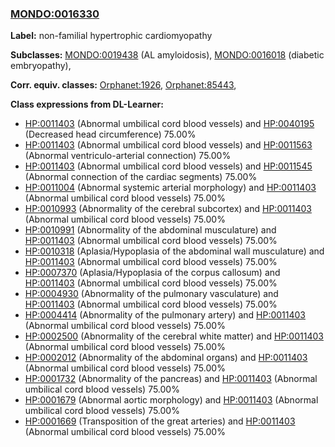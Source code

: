 
### [MONDO:0016330](http://purl.obolibrary.org/obo/MONDO_0016330)
**Label:** non-familial hypertrophic cardiomyopathy

**Subclasses:** [MONDO:0019438](http://purl.obolibrary.org/obo/MONDO_0019438) (AL amyloidosis), [MONDO:0016018](http://purl.obolibrary.org/obo/MONDO_0016018) (diabetic embryopathy), 

**Corr. equiv. classes:** [Orphanet:1926](http://www.orpha.net/ORDO/Orphanet_1926), [Orphanet:85443](http://www.orpha.net/ORDO/Orphanet_85443), 

**Class expressions from DL-Learner:**

- [HP:0011403](http://purl.obolibrary.org/obo/HP_0011403) (Abnormal umbilical cord blood vessels) and [HP:0040195](http://purl.obolibrary.org/obo/HP_0040195) (Decreased head circumference) 75.00%
- [HP:0011403](http://purl.obolibrary.org/obo/HP_0011403) (Abnormal umbilical cord blood vessels) and [HP:0011563](http://purl.obolibrary.org/obo/HP_0011563) (Abnormal ventriculo-arterial connection) 75.00%
- [HP:0011403](http://purl.obolibrary.org/obo/HP_0011403) (Abnormal umbilical cord blood vessels) and [HP:0011545](http://purl.obolibrary.org/obo/HP_0011545) (Abnormal connection of the cardiac segments) 75.00%
- [HP:0011004](http://purl.obolibrary.org/obo/HP_0011004) (Abnormal systemic arterial morphology) and [HP:0011403](http://purl.obolibrary.org/obo/HP_0011403) (Abnormal umbilical cord blood vessels) 75.00%
- [HP:0010993](http://purl.obolibrary.org/obo/HP_0010993) (Abnormality of the cerebral subcortex) and [HP:0011403](http://purl.obolibrary.org/obo/HP_0011403) (Abnormal umbilical cord blood vessels) 75.00%
- [HP:0010991](http://purl.obolibrary.org/obo/HP_0010991) (Abnormality of the abdominal musculature) and [HP:0011403](http://purl.obolibrary.org/obo/HP_0011403) (Abnormal umbilical cord blood vessels) 75.00%
- [HP:0010318](http://purl.obolibrary.org/obo/HP_0010318) (Aplasia/Hypoplasia of the abdominal wall musculature) and [HP:0011403](http://purl.obolibrary.org/obo/HP_0011403) (Abnormal umbilical cord blood vessels) 75.00%
- [HP:0007370](http://purl.obolibrary.org/obo/HP_0007370) (Aplasia/Hypoplasia of the corpus callosum) and [HP:0011403](http://purl.obolibrary.org/obo/HP_0011403) (Abnormal umbilical cord blood vessels) 75.00%
- [HP:0004930](http://purl.obolibrary.org/obo/HP_0004930) (Abnormality of the pulmonary vasculature) and [HP:0011403](http://purl.obolibrary.org/obo/HP_0011403) (Abnormal umbilical cord blood vessels) 75.00%
- [HP:0004414](http://purl.obolibrary.org/obo/HP_0004414) (Abnormality of the pulmonary artery) and [HP:0011403](http://purl.obolibrary.org/obo/HP_0011403) (Abnormal umbilical cord blood vessels) 75.00%
- [HP:0002500](http://purl.obolibrary.org/obo/HP_0002500) (Abnormality of the cerebral white matter) and [HP:0011403](http://purl.obolibrary.org/obo/HP_0011403) (Abnormal umbilical cord blood vessels) 75.00%
- [HP:0002012](http://purl.obolibrary.org/obo/HP_0002012) (Abnormality of the abdominal organs) and [HP:0011403](http://purl.obolibrary.org/obo/HP_0011403) (Abnormal umbilical cord blood vessels) 75.00%
- [HP:0001732](http://purl.obolibrary.org/obo/HP_0001732) (Abnormality of the pancreas) and [HP:0011403](http://purl.obolibrary.org/obo/HP_0011403) (Abnormal umbilical cord blood vessels) 75.00%
- [HP:0001679](http://purl.obolibrary.org/obo/HP_0001679) (Abnormal aortic morphology) and [HP:0011403](http://purl.obolibrary.org/obo/HP_0011403) (Abnormal umbilical cord blood vessels) 75.00%
- [HP:0001669](http://purl.obolibrary.org/obo/HP_0001669) (Transposition of the great arteries) and [HP:0011403](http://purl.obolibrary.org/obo/HP_0011403) (Abnormal umbilical cord blood vessels) 75.00%


